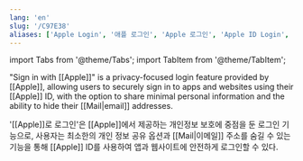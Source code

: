 ```yaml
---
lang: 'en'
slug: '/C97E38'
aliases: ['Apple Login', '애플 로그인', 'Apple 로그인', 'Apple ID Login', 'Apple로 로그인']
---
```


import Tabs from '@theme/Tabs';
import TabItem from '@theme/TabItem';

<Tabs groupId='lang' queryString>
<TabItem value='en' label='English 🇺🇸' lang='en-US' default>
<div lang='en-US'>

"Sign in with [[Apple]]" is a privacy-focused login feature provided by [[Apple]], allowing users to securely sign in to apps and websites using their [[Apple]] ID, with the option to share minimal personal information and the ability to hide their [[Mail|email]] addresses.

</div>
</TabItem>
<TabItem value='ko' label='한국어 🇰🇷' lang='ko-KR'>
<div lang='ko-KR'>

'[[Apple]]로 로그인'은 [[Apple]]에서 제공하는 개인정보 보호에 중점을 둔 로그인 기능으로, 사용자는 최소한의 개인 정보 공유 옵션과 [[Mail|이메일]] 주소를 숨길 수 있는 기능을 통해 [[Apple]] ID를 사용하여 앱과 웹사이트에 안전하게 로그인할 수 있다.

</div>
</TabItem>
</Tabs>
